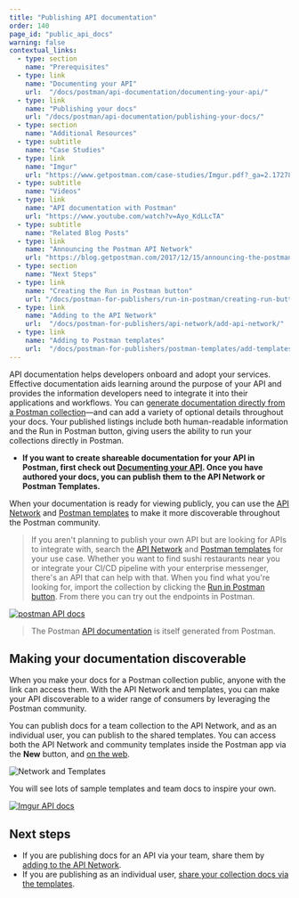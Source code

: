 ```yaml
---
title: "Publishing API documentation"
order: 140
page_id: "public_api_docs"
warning: false
contextual_links:
  - type: section
    name: "Prerequisites"
  - type: link
    name: "Documenting your API"
    url:  "/docs/postman/api-documentation/documenting-your-api/"
  - type: link
    name: "Publishing your docs"
    url: "/docs/postman/api-documentation/publishing-your-docs/"
  - type: section
    name: "Additional Resources"
  - type: subtitle
    name: "Case Studies"
  - type: link
    name: "Imgur"
    url: "https://www.getpostman.com/case-studies/Imgur.pdf?_ga=2.172782883.1078379737.1571761632-963694147.1565912089"
  - type: subtitle
    name: "Videos"
  - type: link
    name: "API documentation with Postman"
    url: "https://www.youtube.com/watch?v=Ayo_KdLLcTA"
  - type: subtitle
    name: "Related Blog Posts"
  - type: link
    name: "Announcing the Postman API Network"
    url: "https://blog.getpostman.com/2017/12/15/announcing-the-postman-api-network/?_ga=2.105714307.1078379737.1571761632-963694147.1565912089"
  - type: section
    name: "Next Steps"
  - type: link
    name: "Creating the Run in Postman button"
    url: "/docs/postman-for-publishers/run-in-postman/creating-run-button/"
  - type: link
    name: "Adding to the API Network"
    url:  "/docs/postman-for-publishers/api-network/add-api-network/"
  - type: link
    name: "Adding to Postman templates"
    url:  "/docs/postman-for-publishers/postman-templates/add-templates/"
---
```


API documentation helps developers onboard and adopt your services. Effective documentation aids learning around the purpose of your API and provides the information developers need to integrate it into their applications and workflows. You can [generate documentation directly from a Postman collection](/docs/postman/api-documentation/documenting-your-api/)—and can add a variety of optional details throughout your docs. Your published listings include both human-readable information and the Run in Postman button, giving users the ability to run your collections directly in Postman.

* __If you want to create shareable documentation for your API in Postman, first check out [Documenting your API](/docs/postman/api-documentation/publishing-your-docs/). Once you have authored your docs, you can publish them to the API Network or Postman Templates.__

When your documentation is ready for viewing publicly, you can use the [API Network](/docs/postman-for-publishers/api-network/add-api-network/) and [Postman templates](/docs/postman-for-publishers/postman-templates/add-templates/) to make it more discoverable throughout the Postman community.

> If you aren't planning to publish your own API but are looking for APIs to integrate with, search the [API Network](https://explore.postman.com/) and [Postman templates](https://explore.postman.com/templates) for your use case. Whether you want to find sushi restaurants near you or integrate your CI/CD pipeline with your enterprise messenger, there's an API that can help with that. When you find what you're looking for, import the collection by clicking the [Run in Postman button](/docs/postman-for-publishers/run-in-postman/using-run-button). From there you can try out the endpoints in Postman.

[![postman API docs](https://assets.postman.com/postman-docs/59189909.png)](https://assets.postman.com/postman-docs/59189909.png)

> The Postman [API documentation](http://docs.api.getpostman.com) is itself generated from Postman.

## Making your documentation discoverable

When you make your docs for a Postman collection public, anyone with the link can access them. With the API Network and templates, you can make your API discoverable to a wider range of consumers by leveraging the Postman community.

You can publish docs for a team collection to the API Network, and as an individual user, you can publish to the shared templates. You can access both the API Network and community templates inside the Postman app via the __New__ button, and [on the web](https://explore.postman.com).

![Network and Templates](https://assets.postman.com/postman-docs/network-templates.jpg)

You will see lots of sample templates and team docs to inspire your own.

[![Imgur API docs](https://assets.postman.com/postman-docs/59189801.png)](https://assets.postman.com/postman-docs/59189801.png)

## Next steps

* If you are publishing docs for an API via your team, share them by [adding to the API Network](/docs/postman-for-publishers/api-network/add-api-network).
* If you are publishing as an individual user, [share your collection docs via the templates](/docs/postman-for-publishers/postman-templates/add-templates).
